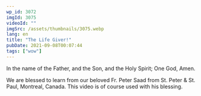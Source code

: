 ```yaml
---
wp_id: 3072
imgId: 3075
videoId: ""
imgSrc: /assets/thumbnails/3075.webp
lang: en
title: "The Life Giver!"
pubDate: 2021-09-08T00:07:44
tags: ["wow"]
---
```


<p>In the name of the Father, and the Son, and the Holy Spirit; One God, Amen.</p>
<p>We are blessed to learn from our beloved Fr. Peter Saad from St. Peter &amp; St. Paul, Montreal, Canada. This video is of course used with his blessing.</p>
<p>&nbsp;</p>
